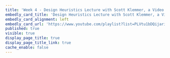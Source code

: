 ```yaml
---
title: 'Week 4 - Design Heuristics Lecture with Scott Klemmer, a Video Playlist (3 of 3)'
embedly_card_title: 'Design Heuristics Lecture with Scott Klemmer, a Video Playlist (35 minutes in total)'
embedly_card_alignment: left
embedly_card_url: 'https://www.youtube.com/playlist?list=PLVtu1bDQijari7LfHOoSTdcpbWIkwZWIA'
published: true
visible: true
display_page_title: true
display_page_title_link: true
cache_enable: false
---
```

